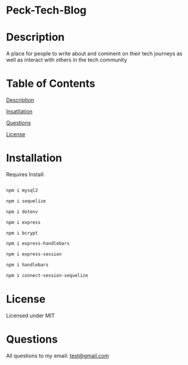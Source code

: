 # Peck-Tech-Blog

# Description
A place for people to write about and comment on their tech journeys as well as interact with others in the tech community

# Table of Contents
[Description](#Description)

[Insatllation](#Installation)

[Questions](#Questions)

[License](#License)

# Installation

Requires Install:

```bash

npm i mysql2

npm i sequelize

npm i dotenv

npm i express

npm i bcrypt

npm i express-handlebars

npm i express-session

npm i handlebars

npm i connect-session-sequelize

```


# License

Licensed under MIT



# Questions

All questions to my email: test@gmail.com

